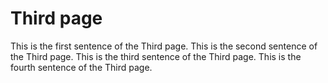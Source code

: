 # Third page

This is the first sentence of the Third page. This is the second sentence of the Third page. This is the third sentence of the Third page. This is the fourth sentence of the Third page.

